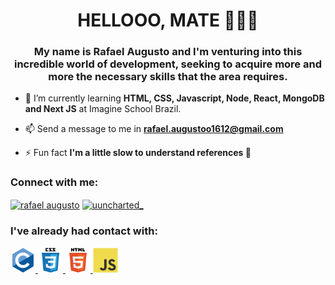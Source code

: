 <h1 align="center">HELLOOO, MATE 👾​👾​👾​</h1>
<h3 align="center">My name is Rafael Augusto and I'm venturing into this incredible world of development, seeking to acquire more and more the necessary skills that the area requires.</h3>

- 🌱 I’m currently learning **HTML, CSS, Javascript, Node, React, MongoDB and Next JS** at Imagine School Brazil.

- 📫 Send a message to me in **rafael.augustoo1612@gmail.com**

- ⚡ Fun fact **I'm a little slow to understand references 🦥​**

<h3 align="left">Connect with me:</h3>
<p align="left">
<a href="https://www.linkedin.com/in/rafael-augusto-b630831a4/" target="_blank"><img align="center" src="https://raw.githubusercontent.com/rahuldkjain/github-profile-readme-generator/master/src/images/icons/Social/linked-in-alt.svg" alt="rafael augusto" height="30" width="40" /></a>
<a href="https://instagram.com/uuncharted_" target="_blank"><img align="center" src="https://raw.githubusercontent.com/rahuldkjain/github-profile-readme-generator/master/src/images/icons/Social/instagram.svg" alt="uuncharted_" height="30" width="40" /></a>
</p>

<h3 align="left">I've already had contact with:</h3>
<p align="left"> <a href="https://www.cprogramming.com/" target="_blank" rel="noreferrer"> <img src="https://raw.githubusercontent.com/devicons/devicon/master/icons/c/c-original.svg" alt="c" width="40" height="40"/> </a> <a href="https://www.w3schools.com/css/" target="_blank" rel="noreferrer"> <img src="https://raw.githubusercontent.com/devicons/devicon/master/icons/css3/css3-original-wordmark.svg" alt="css3" width="40" height="40"/> </a> <a href="https://www.w3.org/html/" target="_blank" rel="noreferrer"> <img src="https://raw.githubusercontent.com/devicons/devicon/master/icons/html5/html5-original-wordmark.svg" alt="html5" width="40" height="40"/> </a> <a href="https://developer.mozilla.org/en-US/docs/Web/JavaScript" target="_blank" rel="noreferrer"> <img src="https://raw.githubusercontent.com/devicons/devicon/master/icons/javascript/javascript-original.svg" alt="javascript" width="40" height="40"/> </a> </p>

